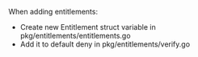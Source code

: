 When adding entitlements:

- Create new Entitlement struct variable in pkg/entitlements/entitlements.go
- Add it to default deny in pkg/entitlements/verify.go

